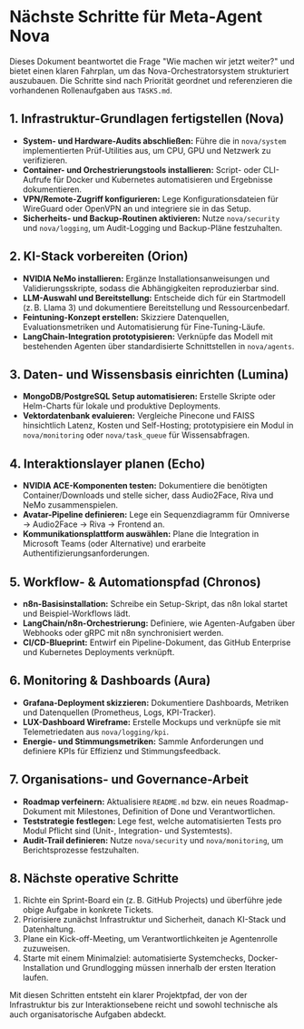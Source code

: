 # Nächste Schritte für Meta-Agent Nova

Dieses Dokument beantwortet die Frage "Wie machen wir jetzt weiter?" und bietet einen klaren Fahrplan, um das Nova-Orchestratorsystem strukturiert auszubauen. Die Schritte sind nach Priorität geordnet und referenzieren die vorhandenen Rollenaufgaben aus `TASKS.md`.

## 1. Infrastruktur-Grundlagen fertigstellen (Nova)
- **System- und Hardware-Audits abschließen:** Führe die in `nova/system` implementierten Prüf-Utilities aus, um CPU, GPU und Netzwerk zu verifizieren.
- **Container- und Orchestrierungstools installieren:** Script- oder CLI-Aufrufe für Docker und Kubernetes automatisieren und Ergebnisse dokumentieren.
- **VPN/Remote-Zugriff konfigurieren:** Lege Konfigurationsdateien für WireGuard oder OpenVPN an und integriere sie in das Setup.
- **Sicherheits- und Backup-Routinen aktivieren:** Nutze `nova/security` und `nova/logging`, um Audit-Logging und Backup-Pläne festzuhalten.

## 2. KI-Stack vorbereiten (Orion)
- **NVIDIA NeMo installieren:** Ergänze Installationsanweisungen und Validierungsskripte, sodass die Abhängigkeiten reproduzierbar sind.
- **LLM-Auswahl und Bereitstellung:** Entscheide dich für ein Startmodell (z. B. Llama 3) und dokumentiere Bereitstellung und Ressourcenbedarf.
- **Feintuning-Konzept erstellen:** Skizziere Datenquellen, Evaluationsmetriken und Automatisierung für Fine-Tuning-Läufe.
- **LangChain-Integration prototypisieren:** Verknüpfe das Modell mit bestehenden Agenten über standardisierte Schnittstellen in `nova/agents`.

## 3. Daten- und Wissensbasis einrichten (Lumina)
- **MongoDB/PostgreSQL Setup automatisieren:** Erstelle Skripte oder Helm-Charts für lokale und produktive Deployments.
- **Vektordatenbank evaluieren:** Vergleiche Pinecone und FAISS hinsichtlich Latenz, Kosten und Self-Hosting; prototypisiere ein Modul in `nova/monitoring` oder `nova/task_queue` für Wissensabfragen.

## 4. Interaktionslayer planen (Echo)
- **NVIDIA ACE-Komponenten testen:** Dokumentiere die benötigten Container/Downloads und stelle sicher, dass Audio2Face, Riva und NeMo zusammenspielen.
- **Avatar-Pipeline definieren:** Lege ein Sequenzdiagramm für Omniverse → Audio2Face → Riva → Frontend an.
- **Kommunikationsplattform auswählen:** Plane die Integration in Microsoft Teams (oder Alternative) und erarbeite Authentifizierungsanforderungen.

## 5. Workflow- & Automationspfad (Chronos)
- **n8n-Basisinstallation:** Schreibe ein Setup-Skript, das n8n lokal startet und Beispiel-Workflows lädt.
- **LangChain/n8n-Orchestrierung:** Definiere, wie Agenten-Aufgaben über Webhooks oder gRPC mit n8n synchronisiert werden.
- **CI/CD-Blueprint:** Entwirf ein Pipeline-Dokument, das GitHub Enterprise und Kubernetes Deployments verknüpft.

## 6. Monitoring & Dashboards (Aura)
- **Grafana-Deployment skizzieren:** Dokumentiere Dashboards, Metriken und Datenquellen (Prometheus, Logs, KPI-Tracker).
- **LUX-Dashboard Wireframe:** Erstelle Mockups und verknüpfe sie mit Telemetriedaten aus `nova/logging/kpi`.
- **Energie- und Stimmungsmetriken:** Sammle Anforderungen und definiere KPIs für Effizienz und Stimmungsfeedback.

## 7. Organisations- und Governance-Arbeit
- **Roadmap verfeinern:** Aktualisiere `README.md` bzw. ein neues Roadmap-Dokument mit Milestones, Definition of Done und Verantwortlichen.
- **Teststrategie festlegen:** Lege fest, welche automatisierten Tests pro Modul Pflicht sind (Unit-, Integration- und Systemtests).
- **Audit-Trail definieren:** Nutze `nova/security` und `nova/monitoring`, um Berichtsprozesse festzuhalten.

## 8. Nächste operative Schritte
1. Richte ein Sprint-Board ein (z. B. GitHub Projects) und überführe jede obige Aufgabe in konkrete Tickets.
2. Priorisiere zunächst Infrastruktur und Sicherheit, danach KI-Stack und Datenhaltung.
3. Plane ein Kick-off-Meeting, um Verantwortlichkeiten je Agentenrolle zuzuweisen.
4. Starte mit einem Minimalziel: automatisierte Systemchecks, Docker-Installation und Grundlogging müssen innerhalb der ersten Iteration laufen.

Mit diesen Schritten entsteht ein klarer Projektpfad, der von der Infrastruktur bis zur Interaktionsebene reicht und sowohl technische als auch organisatorische Aufgaben abdeckt.
